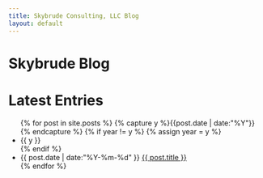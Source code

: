 ```yaml
---
title: Skybrude Consulting, LLC Blog
layout: default
---
```


<main class="bs-docs-masthead" id="content" role="main">
   <div class="container">
	    <h1>Skybrude Blog</h1>    
  </div>
</main>



<div class="container bs-docs-container">
<div class="bs-docs-section">
<h1 class="page-header">Latest Entries</h1>


<ul class="listing">
{% for post in site.posts %}
  {% capture y %}{{post.date | date:"%Y"}}{% endcapture %}
  {% if year != y %}
    {% assign year = y %}
    <li class="listing-seperator">{{ y }}</li>
  {% endif %}
  <li class="listing-item">
    <time datetime="{{ post.date | date:"%Y-%m-%d" }}">{{ post.date | date:"%Y-%m-%d" }}</time>
    <a href="{{ site.url }}{{ post.url }}" title="{{ post.title }}">{{ post.title }}</a>
  </li>
{% endfor %}
</ul>

</div>
</div>
